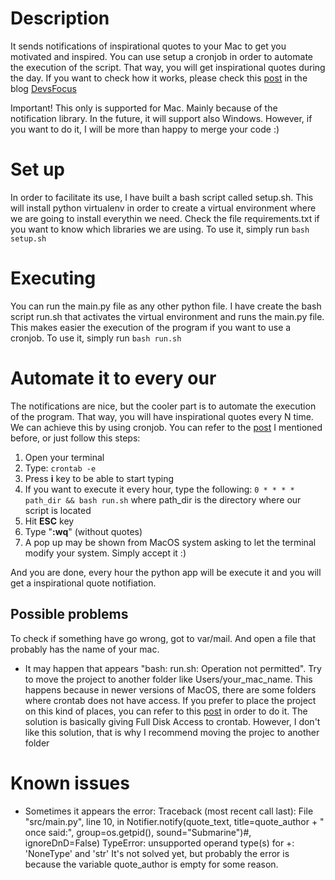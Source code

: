 # Description
It sends notifications of inspirational quotes to your Mac to get you motivated and inspired. You can use setup a cronjob in order to automate the execution of the script. That way, you will get inspirational quotes during the day.
If you want to check how it works, please check this [post](https://www.devsfocus.com/post/inspirational-quotes-notifications-in-macos) in the blog [DevsFocus](https://www.devsfocus.com/)

Important! This only is supported for Mac. Mainly because of the notification library. In the future, it will support also Windows. However, if you want to do it, I will be more than happy to merge your code :)

# Set up
In order to facilitate its use, I have built a bash script called setup.sh. This will install python virtualenv in order to create a virtual environment where we are going to install everythin we need. Check the file requirements.txt if you want to know which libraries we are using.
To use it, simply run
`bash setup.sh`

# Executing
You can run the main.py file as any other python file. I have create the bash script run.sh that activates the virtual environment and runs the main.py file. This makes easier the execution of the program if you want to use a cronjob.
To use it, simply run
`bash run.sh`

# Automate it to every our
The notifications are nice, but the cooler part is to automate the execution of the program. That way, you will have inspirational quotes every N time.
We can achieve this by using cronjob. You can refer to the [post](https://www.devsfocus.com/post/inspirational-quotes-notifications-in-macos) I mentioned before, or just follow this steps:
1. Open your terminal
2. Type: `crontab -e`
3. Press **i** key to be able to start typing
4. If you want to execute it every hour, type the following: 
`0 * * * * path_dir && bash run.sh`
where path_dir is the directory where our script is located
5. Hit **ESC** key
6. Type "**:wq**" (without quotes)
7. A pop up may be shown from MacOS system asking to let the terminal modify your system. Simply accept it :)

And you are done, every hour the python app will be execute it and you will get a inspirational quote notifiation.

## Possible problems
To check if something have go wrong, got to var/mail. And open a file that probably has the name of your mac.
- It may happen that appears "bash: run.sh: Operation not permitted". Try to move the project to another folder like Users/your_mac_name. This happens because in newer versions of MacOS, there are some folders where crontab does not have access. 
  If you prefer to place the project on this kind of places, you can refer to this [post](https://blog.bejarano.io/fixing-cron-jobs-in-mojave/) in order to do it. The solution is basically giving Full Disk Access to crontab. However, I don't like this solution, that is why I recommend moving the projec to another folder

# Known issues
- Sometimes it appears the error: 
Traceback (most recent call last):
  File "src/main.py", line 10, in <module>
    Notifier.notify(quote_text, title=quote_author + " once said:", group=os.getpid(), sound="Submarine")#, ignoreDnD=False)
TypeError: unsupported operand type(s) for +: 'NoneType' and 'str'
It's not solved yet, but probably the error is because the variable quote_author is empty for some reason.